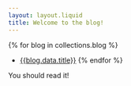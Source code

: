 ```yaml
---
layout: layout.liquid
title: Welcome to the blog!
---
```


{% for blog in collections.blog %}
- [{{blog.data.title}}]({{blog.url}})
{% endfor %}

You should read it!